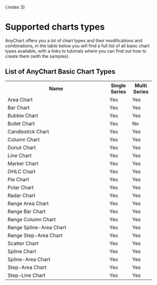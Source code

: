 {:index 3}
# Supported charts types

AnyChart offers you a lot of chart types and their modifications and combinations, 
in the table below you will find a full list of all basic chart types available, 
with a links to tutorials where you can find out how to create them (with the samples).
    
## List of AnyChart Basic Chart Types
<table width="700px" class="dtTABLE">
<tr><th width="315px">Name</th><th width="58px">Single Series</th> <th width="56px">Multi Series</th></tr>
<tr><td>Area Chart</td><td>Yes</td><td>Yes</td></tr>
<tr><td>Bar Chart</td><td>Yes</td><td>Yes</td></tr>
<tr><td>Bubble Chart</td><td>Yes</td><td>Yes</td></tr>
<tr><td>Bullet Chart</td><td>Yes</td><td>No</td></tr>
<tr><td>Candlestick Chart</td><td>Yes</td><td>Yes</td></tr>
<tr><td>Column Chart</td><td>Yes</td><td>Yes</td></tr>
<tr><td>Donut Chart</td><td>Yes</td><td>Yes</td></tr>
<tr><td>Line Chart</td><td>Yes</td><td>Yes</td></tr>
<tr><td>Marker Chart</td><td>Yes</td><td>Yes</td></tr>
<tr><td>OHLC Chart</td><td>Yes</td><td>Yes</td></tr>
<tr><td>Pie Chart</td><td>Yes</td><td>Yes</td></tr>
<tr><td>Polar Chart</td><td>Yes</td><td>Yes</td></tr>
<tr><td>Radar Chart</td><td>Yes</td><td>Yes</td></tr>
<tr><td>Range Area Chart</td><td>Yes</td><td>Yes</td></tr>
<tr><td>Range Bar Chart</td><td>Yes</td><td>Yes</td></tr>
<tr><td>Range Column Chart</td><td>Yes</td><td>Yes</td></tr>
<tr><td>Range Spline-Area Chart</td><td>Yes</td><td>Yes</td></tr>
<tr><td>Range Step-Area Chart</td><td>Yes</td><td>Yes</td></tr>
<tr><td>Scatter Chart</td><td>Yes</td><td>Yes</td></tr>
<tr><td>Spline Chart</td><td>Yes</td><td>Yes</td></tr>    
<tr><td>Spline-Area Chart</td><td>Yes</td><td>Yes</td></tr> 
<tr><td>Step-Area Chart</td><td>Yes</td><td>Yes</td></tr> 
<tr><td>Step-Line Chart</td><td>Yes</td><td>Yes</td></tr>         
</table>